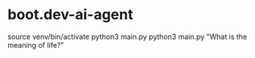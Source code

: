 # boot.dev-ai-agent
source venv/bin/activate
python3 main.py
python3 main.py "What is the meaning of life?"